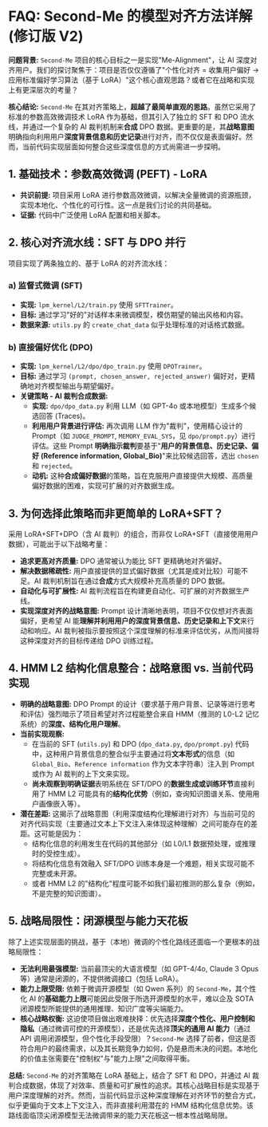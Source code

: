 # FAQ: Second-Me 的模型对齐方法详解 (修订版 V2)

**问题背景:** `Second-Me` 项目的核心目标之一是实现"Me-Alignment"，让 AI 深度对齐用户。我们的探讨聚焦于：项目是否仅仅遵循了"个性化对齐 = 收集用户偏好 -> 应用标准偏好学习算法（基于 LoRA）"这个核心直观思路？或者它在战略和实现上有更深层次的考量？

**核心结论:** `Second-Me` 在其对齐策略上，**超越了最简单直观的思路**。虽然它采用了标准的参数高效微调技术 LoRA 作为基础，但其引入了独立的 SFT 和 DPO 流水线，并通过一个复杂的 AI 裁判机制来**合成** DPO 数据。更重要的是，其**战略意图**明确指向利用用户**深度背景信息和历史记录**进行对齐，而不仅仅是表面偏好。然而，当前代码实现层面如何整合这些深度信息的方式尚需进一步探明。

## 1. 基础技术：参数高效微调 (PEFT) - LoRA

*   **共识前提:** 项目采用 LoRA 进行参数高效微调，以解决全量微调的资源瓶颈，实现本地化、个性化的可行性。这一点是我们讨论的共同基础。
*   **证据:** 代码中广泛使用 LoRA 配置和相关脚本。

## 2. 核心对齐流水线：SFT 与 DPO 并行

项目实现了两条独立的、基于 LoRA 的对齐流水线：

### a) 监督式微调 (SFT)

*   **实现:** `lpm_kernel/L2/train.py` 使用 `SFTTrainer`。
*   **目标:** 通过学习"好的"对话样本来微调模型，模仿期望的输出风格和内容。
*   **数据来源:** `utils.py` 的 `create_chat_data` 似乎处理标准的对话格式数据。

### b) 直接偏好优化 (DPO)

*   **实现:** `lpm_kernel/L2/dpo/dpo_train.py` 使用 `DPOTrainer`。
*   **目标:** 通过学习 `(prompt, chosen_answer, rejected_answer)` 偏好对，更精确地对齐模型输出与期望偏好。
*   **关键策略 - AI 裁判合成数据:**
    *   **实现:** `dpo/dpo_data.py` 利用 LLM（如 GPT-4o 或本地模型）生成多个候选回答 (Traces)。
    *   **利用用户背景进行评估:** 再次调用 LLM 作为"裁判"，使用精心设计的 Prompt（如 `JUDGE_PROMPT`, `MEMORY_EVAL_SYS`，见 `dpo/prompt.py`）进行评估。这些 Prompt **明确指示裁判**要基于"**用户的背景信息、历史记录、偏好 (Reference information, Global_Bio)**"来比较候选回答，选出 `chosen` 和 `rejected`。
    *   **动机:** 这种**合成偏好数据**的策略，旨在克服用户直接提供大规模、高质量偏好数据的困难，实现可扩展的对齐数据生成。

## 3. 为何选择此策略而非更简单的 LoRA+SFT？

采用 LoRA+SFT+DPO（含 AI 裁判）的组合，而非仅 LoRA+SFT（直接使用用户数据），可能出于以下战略考量：

*   **追求更高对齐质量:** DPO 通常被认为能比 SFT 更精确地对齐偏好。
*   **解决数据稀疏性:** 用户直接提供的显式偏好数据（尤其是成对比较）可能不足。AI 裁判机制旨在通过**合成**方式大规模补充高质量的 DPO 数据。
*   **自动化与可扩展性:** AI 裁判流程旨在构建更自动化、可扩展的对齐数据生产线。
*   **实现深度对齐的战略意图:** Prompt 设计清晰地表明，项目不仅仅想对齐表面偏好，更希望 AI 能**理解并利用用户的深度背景信息、历史记录和上下文**来行动和响应。AI 裁判被指示要按照这个深度理解的标准来评估优劣，从而间接将这种深度对齐的目标传递给 DPO 训练过程。

## 4. HMM L2 结构化信息整合：战略意图 vs. 当前代码实现

*   **明确的战略意图:** DPO Prompt 的设计（要求基于用户背景、记录等进行思考和评估）强烈暗示了项目希望对齐过程能整合来自 HMM（推测的 L0-L2 记忆系统）的**深度、结构化用户理解**。
*   **当前实现观察:**
    *   在当前的 SFT (`utils.py`) 和 DPO (`dpo_data.py`, `dpo/prompt.py`) 代码中，这种用户背景信息的整合似乎主要通过将**文本形式**的信息（如 `Global_Bio`、`Reference information` 作为文本字符串）注入到 Prompt 或作为 AI 裁判的上下文来实现。
    *   **尚未观察到明确证据**表明系统在 SFT/DPO 的**数据生成或训练环节**直接利用了 HMM L2 可能具有的**结构化优势**（例如，查询知识图谱关系、使用用户画像嵌入等）。
*   **潜在差距:** 这揭示了战略意图（利用深度结构化理解进行对齐）与当前可见的对齐代码实现（主要通过文本上下文注入来体现这种理解）之间可能存在的差距。这可能是因为：
    *   结构化信息的利用发生在代码的其他部分（如 L0/L1 数据预处理，或推理时的受控生成）。
    *   将结构化信息有效融入 SFT/DPO 训练本身是一个难题，相关实现可能不完整或未开源。
    *   或者 HMM L2 的"结构化"程度可能不如我们最初推测的那么复杂（例如，不是完整的知识图谱）。

## 5. 战略局限性：闭源模型与能力天花板

除了上述实现层面的挑战，基于（本地）微调的个性化路线还面临一个更根本的战略局限性：

*   **无法利用最强模型:** 当前最顶尖的大语言模型（如 GPT-4/4o, Claude 3 Opus 等）通常是闭源的，不提供微调接口（包括 LoRA）。
*   **能力上限受限:** 依赖于微调开源模型（如 Qwen 系列）的 `Second-Me`，其个性化 AI 的**基础能力上限**可能因此受限于所选开源模型的水平，难以企及 SOTA 闭源模型所能提供的通用推理、知识广度等尖端能力。
*   **核心战略权衡:** 这迫使项目做出艰难抉择：优先选择**深度个性化、用户控制和隐私**（通过微调可控的开源模型），还是优先选择**顶尖的通用 AI 能力**（通过 API 调用闭源模型，但个性化手段受限）？`Second-Me` 选择了前者，但这是否符合用户的最终需求，以及其长期竞争力如何，仍是悬而未决的问题。本地化的价值主张需要在"控制权"与"能力上限"之间取得平衡。

**总结:** `Second-Me` 的对齐策略在 LoRA 基础上，结合了 SFT 和 DPO，并通过 AI 裁判合成数据，体现了对效率、质量和可扩展性的追求。其核心战略目标是实现基于用户深度理解的对齐。然而，当前代码显示这种深度理解在对齐环节的整合方式，似乎更偏向于文本上下文注入，而非直接利用潜在的 HMM 结构化信息优势。该路线面临顶尖闭源模型无法微调带来的能力天花板这一根本性战略局限。 